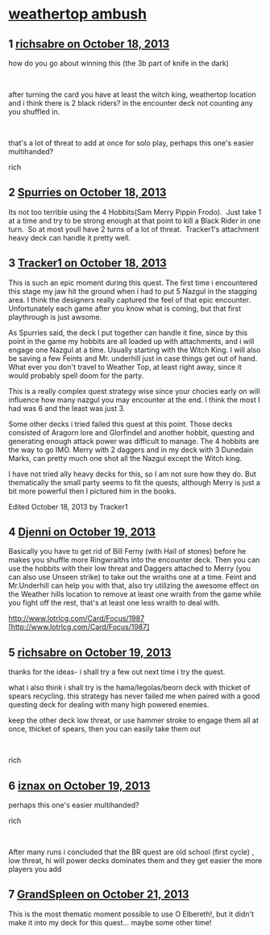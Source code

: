 # [weathertop ambush](https://community.fantasyflightgames.com/topic/92290-weathertop-ambush/)

## 1 [richsabre on October 18, 2013](https://community.fantasyflightgames.com/topic/92290-weathertop-ambush/?do=findComment&comment=891675)

how do you go about winning this (the 3b part of knife in the dark)

 

after turning the card you have at least the witch king, weathertop location and i think there is 2 black riders? in the encounter deck not counting any you shuffled in.

 

that's a lot of threat to add at once for solo play, perhaps this one's easier multihanded?

rich

## 2 [Spurries on October 18, 2013](https://community.fantasyflightgames.com/topic/92290-weathertop-ambush/?do=findComment&comment=891679)

Its not too terrible using the 4 Hobbits(Sam Merry Pippin Frodo).  Just take 1 at a time and try to be strong enough at that point to kill a Black Rider in one turn.  So at most youll have 2 turns of a lot of threat.  Tracker1's attachment heavy deck can handle it pretty well.

## 3 [Tracker1 on October 18, 2013](https://community.fantasyflightgames.com/topic/92290-weathertop-ambush/?do=findComment&comment=891720)

This is such an epic moment during this quest. The first time i encountered this stage my jaw hit the ground when i had to put 5 Nazgul in the stagging area. I think the designers really captured the feel of that epic encounter. Unfortunately each game after you know what is coming, but that first playthrough is just awsome.

As Spurries said, the deck I put together can handle it fine, since by this point in the game my hobbits are all loaded up with attachments, and i will engage one Nazgul at a time. Usually starting with the Witch King. I will also be saving a few Feints and Mr. underhill just in case things get out of hand. What ever you don't travel to Weather Top, at least right away, since it would probably spell doom for the party.

This is a really complex quest strategy wise since your chocies early on will influence how many nazgul you may encounter at the end. I think the most I had was 6 and the least was just 3.

Some other decks i tried failed this quest at this point. Those decks consisted of Aragorn lore and Glorfindel and another hobbit, questing and generating enough attack power was difficult to manage. The 4 hobbits are the way to go IMO. Merry with 2 daggers and in my deck with 3 Dunedain Marks, can pretty much one shot all the Nazgul except the Witch king.

I have not tried ally heavy decks for this, so I am not sure how they do. But thematically the small party seems to fit the quests, although Merry is just a bit more powerful then I pictured him in the books.

Edited October 18, 2013 by Tracker1

## 4 [Djenni on October 19, 2013](https://community.fantasyflightgames.com/topic/92290-weathertop-ambush/?do=findComment&comment=891870)

Basically you have to get rid of Bill Ferny (with Hail of stones) before he makes you shuffle more Ringwraiths into the encounter deck. Then you can use the hobbits with their low threat and Daggers attached to Merry (you can also use Unseen strike) to take out the wraiths one at a time. Feint and Mr.Underhill can help you with that, also try utilizing the awesome effect on the Weather hills location to remove at least one wraith from the game while you fight off the rest, that's at least one less wraith to deal with.

http://www.lotrlcg.com/Card/Focus/1987 [http://www.lotrlcg.com/Card/Focus/1987]

## 5 [richsabre on October 19, 2013](https://community.fantasyflightgames.com/topic/92290-weathertop-ambush/?do=findComment&comment=891875)

thanks for the ideas- i shall try a few out next time i try the quest.

what i also think i shall try is the hama/legolas/beorn deck with thicket of spears recycling. this strategy has never failed me when paired with a good questing deck for dealing with many high powered enemies.

keep the other deck low threat, or use hammer stroke to engage them all at once, thicket of spears, then you can easily take them out

 

rich

## 6 [iznax on October 19, 2013](https://community.fantasyflightgames.com/topic/92290-weathertop-ambush/?do=findComment&comment=891877)

perhaps this one's easier multihanded?

rich

 

After many runs i concluded that the BR quest are old school (first cycle) , low threat, hi will power decks dominates them and they get easier the more players you add

## 7 [GrandSpleen on October 21, 2013](https://community.fantasyflightgames.com/topic/92290-weathertop-ambush/?do=findComment&comment=893052)

This is the most thematic moment possible to use O Elbereth!, but it didn't make it into my deck for this quest... maybe some other time!

